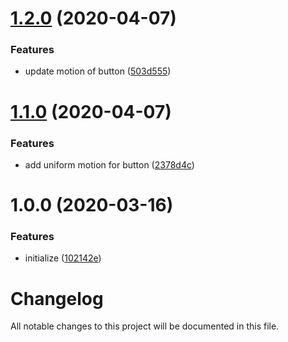 # [1.2.0](https://github.com/worldreaver/UniUi/compare/1.1.0...1.2.0) (2020-04-07)


### Features

* update motion of button ([503d555](https://github.com/worldreaver/UniUi/commit/503d55582f69e049c784afab91deb5d8233501d4))

# [1.1.0](https://github.com/worldreaver/UniUi/compare/1.0.0...1.1.0) (2020-04-07)


### Features

* add uniform motion for button ([2378d4c](https://github.com/worldreaver/UniUi/commit/2378d4c8431c8bd4c0d004616f349d47e3580a7e))

# 1.0.0 (2020-03-16)


### Features

* initialize ([102142e](https://github.com/worldreaver/UniUi/commit/102142e55ad782f675588687751b4541e038b7ce))

# Changelog
All notable changes to this project will be documented in this file.
